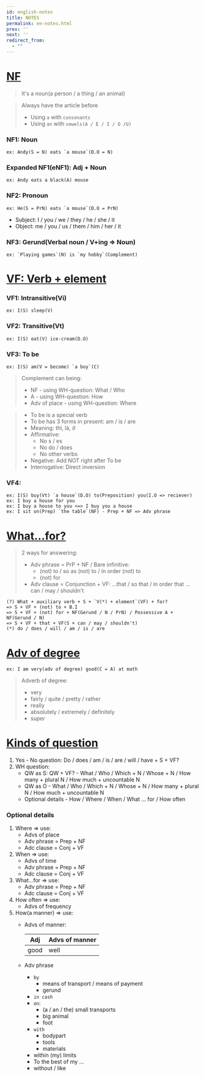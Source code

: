 ```yaml
---
id: english-notes
title: NOTES
permalink: en-notes.html
prev: ''
next: ''
redirect_from:
  - ""
---
```


<link rel="stylesheet" href="https://maxcdn.bootstrapcdn.com/bootstrap/3.3.7/css/bootstrap.min.css" integrity="sha384-BVYiiSIFeK1dGmJRAkycuHAHRg32OmUcww7on3RYdg4Va+PmSTsz/K68vbdEjh4u" crossorigin="anonymous">
<script>
  const autoGenCSSEl = document.head.querySelector('link');
  const tbEl = document.querySelectorAll('table');
  document.head.removeChild(autoGenCSSEl);
  
  for (const i of tbEl) {
    i.addClass('table-bordered');
  }
  
</script>

# <a name="nf"></a>[NF](#nf)

> It's a noun(a person / a thing / an animal)

> Always have the article before
> - Using `a` with `consonants`
> - Using `an` with `vowels(A / E / I / O /U)`

### NF1: Noun
```
ex: Andy(S = N) eats `a mouse`(D.O = N)
```

### Expanded NF1(eNF1): Adj + Noun
```
ex: Andy eats a black(A) mouse
```

### NF2: Pronoun
```
ex: He(S = PrN) eats `a mouse`(D.O = PrN)
```
- Subject: I / you / we / they / he / she / it
- Object: me / you / us / them / him / her / it

### NF3: Gerund(Verbal noun / V+ing => Noun)
```
ex: `Playing games`(N) is `my hobby`(Complement)
```
    
# <a name="vf"></a>[VF: Verb + element](#vf)

### VF1: Intransitive(Vi)
```
ex: I(S) sleep(V)
```
    
### VF2: Transitive(Vt)
```
ex: I(S) eat(V) ice-cream(D.O)
```
    
### VF3: To be
```
ex: I(S) am(V = become) `a boy`(C)
```
    
> Complement can being:
> - NF - using WH-question: What / Who
> - A - using WH-question: How
> - Adv of place - using WH-question: Where

> - To be is a special verb
> - To be has 3 forms in present: am / is / are
> - Meaning: thì, là, ở
> - Affirmative:
>   + No s / es
>   + No do / does
>   + No other verbs
> - Negative: Add NOT right after To be
> - Interrogative: Direct inversion

### VF4:
```
ex: I(S) buy(Vt) `a house`(D.O) to(Preposition) you(I.O => reciever)
ex: I buy a house for you
ex: I buy a house to you <=> I buy you a house
ex: I sit on(Prep) `the table`(NF) - Prep + NF => Adv phrase
```

# <a name="wfor"></a>[What...for?](#wfor)

> 2 ways for answering:
> - Adv phrase = PrP + NF / Bare infinitive:
>   - (not) to / so as (not) to / in order (not) to
>   - (not) for
> - Adv clause = Conjunction + VF: ...that / so that / in order that ... can / may / shouldn't

```
(?) What + auxiliary verb + S + `V(*) + element`(VF) + for?
=> S + VF + (not) to + B.I
=> S + VF + (not) for + NF(Gerund / N / PrN) / Possessive A + NF(Gerund / N)
=> S + VF + that + VF(S + can / may / shouldn't)
(*) do / does / will / am / is / are
```    

# <a name="adv-of-degree"></a>[Adv of degree](#adv-of-degree)
```
ex: I am very(adv of degree) good(C = A) at math
```

> Adverb of degree:
> - very 
> - fairly / quite / pretty / rather
> - really
> - absolutely / extremely / definitely
> - super

# <a name="kind-of-question"></a>[Kinds of question](#kind-of-question)

1. Yes - No question: Do / does / am / is / are / will / have + S + VF?
2. WH question:
   - QW as S: QW + VF? - What / Who / Which + N / Whose + N / How many + plural N / How much + uncountable N
   - QW as O - What / Who / Which + N / Whose + N / How many + plural N / How much + uncountable N
   - Optional details - How / Where / When / What ... for / How often
   
### Optional details
1. Where => use:
   - Advs of place
   - Adv phrase = Prep + NF
   - Adc clause = Conj + VF
2. When => use:
   - Advs of time
   - Adv phrase = Prep + NF
   - Adc clause = Conj + VF
3. What...for => use:
   - Adv phrase = Prep + NF
   - Adc clause = Conj + VF
4. How often => use:
   - Advs of frequency
5. How(a manner) => use:
   - Advs of manner:
   
     Adj | Advs of manner
     --- | ---
     good | well
   - Adv phrase
     - `by`
       - means of transport / means of payment
       - gerund
     - `in cash`
     - `on`: 
       - (a / an / the) small transports
       - big animal
       - foot
     - `with`
       - bodypart
       - tools
       - materials
     - within (my) limits
     - To the best of my ...
     - without / like
     
